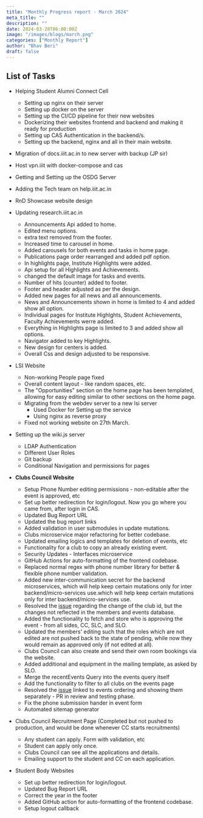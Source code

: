```yaml
---
title: "Monthly Progress report - March 2024"
meta_title: ""
description: ""
date: 2024-03-28T06:00:00Z
image: "/images/blogs/march.png"
categories: ["Monthly Report"]
author: "Bhav Beri"
draft: false
---
```


## List of Tasks

- Helping Student Alumni Connect Cell
  - Setting up nginx on their server
  - Setting up docker on the server
  - Setting up the CI/CD pipeline for their new websites
  - Dockerizing their websites frontend and backend and making it ready for production
  - Setting up CAS Authentication in the backend/s.
  - Setting up the backend, nginx and all in their main website.
- Migration of docs.iiit.ac.in to new server with backup (JP sir)
- Host vpn.iiit with docker-compose and cas
- Getting and Setting up the OSDG Server
- Adding the Tech team on help.iiit.ac.in
- RnD Showcase website design
- Updating research.iiit.ac.in
  - Announcements Api added to home.
  - Edited menu options.
  - extra text removed from the footer.
  - Increased time to carousel in home.
  - Added carousels for both events and tasks in home page.
  - Publications page order rearranged and added pdf option.
  - In highlights page, Institute Highlights were added.
  - Api setup for all Highlights and Achievements.
  - changed the default image for tasks and events.
  - Number of hits (counter) added to footer.
  - Footer and header adjusted as per the design.
  - Added new pages for all news and all announcements.
  - News and Announcements shown in home is limited to 4 and added show all option.
  - Individual pages for Institute Highlghts, Student Achievements, Faculty Achievements werre added.
  - Everything in Highlights page is limited to 3 and added show all options.
  - Navigator added to key Highlights.
  - New design for centers is added.
  - Overall Css and design adjusted to be responsive.
- LSI Website
  - Non-working People page fixed
  - Overall content layout - like random spaces, etc.
  - The "Opportunities" section on the home page has been templated, allowing for easy editing similar to other sections on the home page.
  - Migrating from the webdev server to a new lsi server
    - Used Docker for Setting up the service
    - Using nginx as reverse proxy
  - Fixed not working website on 27th March.
- Setting up the wiki.js server
  - LDAP Authentication
  - Different User Roles
  - Git backup
  - Conditional Navigation and permissions for pages
- **Clubs Council Website**

  - Setup Phone Number editing permissions - non-editable after the event is approved, etc
  - Set up better redirection for login/logout. Now you go where you came from, after login in CAS.
  - Updated Bug Report URL
  - Updated the bug report links
  - Added validation in user submodules in update mutations.
  - Clubs microservice major refactoring for better codebase.
  - Updated emailing logics and templates for deletion of events, etc
  - Functionality for a club to copy an already existing event.
  - Security Updates - Interfaces microservice
  - GitHub Actions for auto-formatting of the frontend codebase.
  - Replaced normal regex with phone number library for better & flexible phone number validation.
  - Added new inter-communication secret for the backend microservices, which will help keep certain mutations only for inter backend/micro-services use.which will help keep certain mutations only for inter backend/micro-services use.
  - Resolved the [issue](https://github.com/Clubs-Council-IIITH/events/issues/20) regarding the change of the club id, but the changes not reflected in the members and events database.
  - Added the functionality to fetch and store who is approving the event - from all sides, CC, SLC, and SLO.
  - Updated the members' editing such that the roles which are not edited are not pushed back to the state of pending, while now they would remain as approved only (if not edited at all).
  - Clubs Council can also create and send their own room bookings via the website.
  - Added additional and equipment in the mailing template, as asked by SLO.
  - Merge the recentEvents Query into the events query itself
  - Add the functionality to filter to all clubs on the events page
  - Resolved the [issue](https://github.com/Clubs-Council-IIITH/web/issues/37) linked to events ordering and showing them separately - PR in review and testing phase.
  - Fix the phone submission hander in event form
  - Automated sitemap generator

- Clubs Council Recruitment Page (Completed but not pushed to production, and would be done whenever CC starts recruitments)
  - Any student can apply. Form with validation, etc
  - Student can apply only once. 
  - Clubs Council can see all the applications and details.
  - Emailing support to the student and CC on each application.

- Student Body Websites
  - Set up better redirection for login/logout.
  - Updated Bug Report URL
  - Correct the year in the footer
  - Added GitHub action for auto-formatting of the frontend codebase.
  - Setup logout callback

